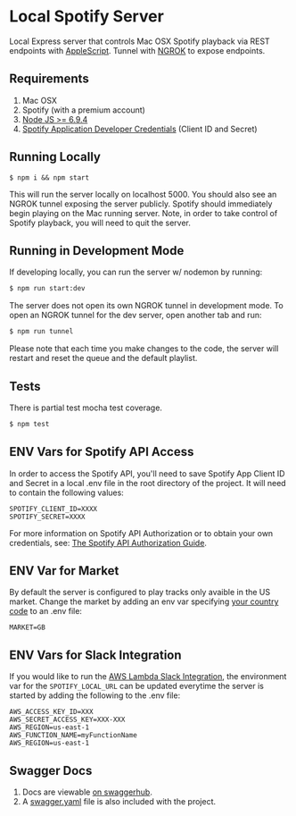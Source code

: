 # Local Spotify Server
Local Express server that controls Mac OSX Spotify playback via REST endpoints with [AppleScript](https://developer.spotify.com/applescript-api/). 
Tunnel with [NGROK](http://ngrok.io) to expose endpoints.


## Requirements
1. Mac OSX
2. Spotify (with a premium account)
3. [Node JS >= 6.9.4](https://github.com/creationix/nvm)
4. [Spotify Application Developer Credentials](https://developer.spotify.com/my-applications/#!/) (Client ID and Secret)


## Running Locally
```
$ npm i && npm start
```
This will run the server locally on localhost 5000. You should also see an NGROK tunnel exposing the server publicly. 
Spotify should immediately begin playing on the Mac running server. 
Note, in order to take control of Spotify playback, you will need to quit the server. 


## Running in Development Mode
If developing locally, you can run the server w/ nodemon by running:
```bash
$ npm run start:dev
```
The server does not open its own NGROK tunnel in development mode. 
To open an NGROK tunnel for the dev server, open another tab and run:
```bash
$ npm run tunnel
```
Please note that each time you make changes to the code, the server will restart and reset the queue and the default playlist.


## Tests
There is partial test mocha test coverage.
```bash
$ npm test
```


## ENV Vars for Spotify API Access
In order to access the Spotify API, you'll need to save 
Spotify App Client ID and Secret in a local .env file in the root directory of the project.
It will need to contain the following values:
```
SPOTIFY_CLIENT_ID=XXXX
SPOTIFY_SECRET=XXXX
```
For more information on Spotify API Authorization or to obtain your own credentials, see: [The Spotify API Authorization Guide](https://developer.spotify.com/web-api/authorization-guide/).

## ENV Var for Market
By default the server is configured to play tracks only avaible in the US market.
Change the market by adding an env var specifying [your country code](http://en.wikipedia.org/wiki/ISO_3166-1_alpha-2) to an .env file:
```
MARKET=GB
```

## ENV Vars for Slack Integration
If you would like to run the [AWS Lambda Slack Integration](https://github.com/chrisdevwords/slack-spotify-lambda),
the environment var for the `SPOTIFY_LOCAL_URL` can be updated everytime the server is started by adding the following
to the .env file:
```
AWS_ACCESS_KEY_ID=XXX
AWS_SECRET_ACCESS_KEY=XXX-XXX
AWS_REGION=us-east-1
AWS_FUNCTION_NAME=myFunctionName
AWS_REGION=us-east-1
```

## Swagger Docs
1. Docs are viewable [on swaggerhub](https://swaggerhub.com/apis/chrisdevwords/LocalSpotify/0.0.1). 
2. A [swagger.yaml](docs/swagger.yaml) file is also included with the project. 
